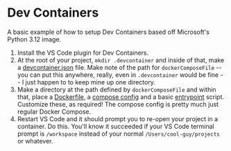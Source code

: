 # Dev Containers

A basic example of how to setup Dev Containers based off Microsoft's Python 3.12 image.

1. Install the VS Code plugin for Dev Containers.
2. At the root of your project, `mkdir .devcontainer` and inside of that, make a [devcontainer.json](devcontainer.json) file.  Make note of the path for `dockerComposeFile` -- you can put this anywhere, really, even in `.devcontainer` would be fine -- I just happen to to keep mine up one directory.
3. Make a directory at the path defined by `dockerComposeFile` and within that, place a [Dockerfile](Dockerfike.dev-container), a [compose config](docker-compose-dev-container.yaml) and a basic [entrypoint](entrypoint-dev-container.sh) script.  Customize these, as required!  The compose config is pretty much just regular Docker Compose.
4. Restart VS Code and it should prompt you to re-open your project in a container.  Do this.  You'll know it succeeded if your VS Code terminal prompt is `/workspace` instead of your normal `/Users/cool-guy/projects` or whatever.
